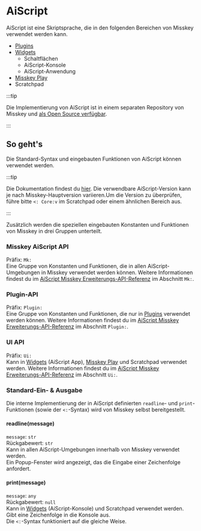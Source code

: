# AiScript

AiScript ist eine Skriptsprache, die in den folgenden Bereichen von Misskey verwendet werden kann.

- [Plugins](./plugin/create-plugin/)
- [Widgets](/docs/for-users/features/widgets/)
  - Schaltflächen
  - AiScript-Konsole
  - AiScript-Anwendung
- [Misskey Play](./plugin/create-play/)
- Scratchpad

:::tip

Die Implementierung von AiScript ist in einem separaten Repository von Misskey und [als Open Source verfügbar](https://github.com/aiscript-dev/aiscript).

:::

## So geht's

Die Standard-Syntax und eingebauten Funktionen von AiScript können verwendet werden.

:::tip

Die Dokumentation findest du [hier](https://aiscript-dev.github.io/).
Die verwendbare AiScript-Version kann je nach Misskey-Hauptversion variieren.Um die Version zu überprüfen, führe bitte `<: Core:v` im Scratchpad oder einem ähnlichen Bereich aus.

:::

Zusätzlich werden die speziellen eingebauten Konstanten und Funktionen von Misskey in drei Gruppen unterteilt.

### Misskey AiScript API

Präfix: `Mk:`  
Eine Gruppe von Konstanten und Funktionen, die in allen AiScript-Umgebungen in Misskey verwendet werden können. Weitere Informationen findest du im [AiScript Misskey Erweiterungs-API-Referenz](./plugin/plugin-api-reference/) im Abschnitt `Mk:`.

### Plugin-API

Präfix: `Plugin:`  
Eine Gruppe von Konstanten und Funktionen, die nur in [Plugins](./plugin/) verwendet werden können. Weitere Informationen findest du im [AiScript Misskey Erweiterungs-API-Referenz](./plugin/plugin-api-reference/) im Abschnitt `Plugin:`.

### UI API

Präfix: `Ui:`  
Kann in [Widgets](/docs/for-users/features/widgets/) (AiScript App), [Misskey Play](./plugin/create-play/) und Scratchpad verwendet werden. Weitere Informationen findest du im [AiScript Misskey Erweiterungs-API-Referenz](./plugin/plugin-api-reference/) im Abschnitt `Ui:`.

### Standard-Ein- & Ausgabe

Die interne Implementierung der in AiScript definierten `readline`- und `print`-Funktionen (sowie der `<:`-Syntax) wird von Misskey selbst bereitgestellt.

#### readline(message)

`message`: `str`  
Rückgabewert: `str`  
Kann in allen AiScript-Umgebungen innerhalb von Misskey verwendet werden.  
Ein Popup-Fenster wird angezeigt, das die Eingabe einer Zeichenfolge anfordert.

#### print(message)

`message`: `any`  
Rückgabewert: `null`  
Kann in [Widgets](/docs/for-users/features/widgets/) (AiScript-Konsole) und Scratchpad verwendet werden.  
Gibt eine Zeichenfolge in die Konsole aus.  
Die `<:`-Syntax funktioniert auf die gleiche Weise.

